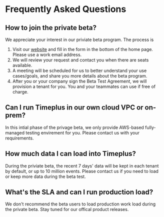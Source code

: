 # Frequently Asked Questions

## How to join the private beta?

We appreciate your interest in our priviate beta program. The process is

1. Visit our [website](https://timeplus.com) and fill in the form in the bottom of the home page. Please use a work email address.
2. We will review your request and contact you when there are seats available.
3. A meeting will be scheduled for us to better understand your use cases/goals, and share you more details about the beta program.
4. After you or your company sign the Beta Test Agreement, we will provision a tenant for you. You and your teammates can use if free of charge.

## Can I run Timeplus in our own cloud VPC or on-prem?

In this intial phase of the privage beta, we only provide AWS-based fully-managed testing envirement for you. Please contact us with your requirements.

## How much data I can load into Timeplus?

During the priviate beta, the recent 7 days' data will be kept in each tenant by default, or up to 10 million events. Please contact us if you need to load or keep more data during the beta test.

## What's the SLA and can I run production load?

We don't recommend the beta users to load production work load during the private beta. Stay tuned for our offical product releases.

